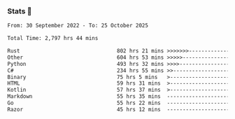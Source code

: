 ### Stats 👋
<!--START_SECTION:waka-->

```txt
From: 30 September 2022 - To: 25 October 2025

Total Time: 2,797 hrs 44 mins

Rust                               802 hrs 21 mins >>>>>>>------------------   28.68 %
Other                              604 hrs 53 mins >>>>>--------------------   21.62 %
Python                             493 hrs 32 mins >>>>---------------------   17.64 %
C#                                 234 hrs 55 mins >>-----------------------   08.40 %
Binary                             75 hrs 5 mins   >------------------------   02.68 %
HTML                               59 hrs 31 mins  >------------------------   02.13 %
Kotlin                             57 hrs 37 mins  >------------------------   02.06 %
Markdown                           55 hrs 35 mins  -------------------------   01.99 %
Go                                 55 hrs 22 mins  -------------------------   01.98 %
Razor                              45 hrs 12 mins  -------------------------   01.62 %
```

<!--END_SECTION:waka-->

<!--
**buhaytza2005/buhaytza2005** is a ✨ _special_ ✨ repository because its `README.md` (this file) appears on your GitHub profile.

Here are some ideas to get you started:

- 🔭 I’m currently working on ...
- 🌱 I’m currently learning ...
- 👯 I’m looking to collaborate on ...
- 🤔 I’m looking for help with ...
- 💬 Ask me about ...
- 📫 How to reach me: ...
- 😄 Pronouns: ...
- ⚡ Fun fact: ...
-->


